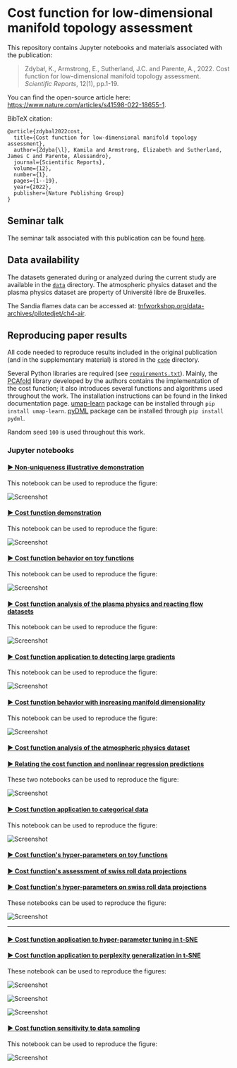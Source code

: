 # Cost function for low-dimensional manifold topology assessment

This repository contains Jupyter notebooks and materials associated with the publication:

> Zdybał, K., Armstrong, E., Sutherland, J.C. and Parente, A., 2022. Cost function for low-dimensional manifold topology assessment. *Scientific Reports*, 12(1), pp.1-19.

You can find the open-source article here: https://www.nature.com/articles/s41598-022-18655-1.

BibTeX citation:

```
@article{zdybal2022cost,
  title={Cost function for low-dimensional manifold topology assessment},
  author={Zdyba{\l}, Kamila and Armstrong, Elizabeth and Sutherland, James C and Parente, Alessandro},
  journal={Scientific Reports},
  volume={12},
  number={1},
  pages={1--19},
  year={2022},
  publisher={Nature Publishing Group}
}
```

## Seminar talk

The seminar talk associated with this publication can be found [here](https://www.vki.ac.be/index.php/vki-seminars).

## Data availability

The datasets generated during or analyzed during the current study are available in the [``data``](data/) directory. The atmospheric physics dataset and the plasma physics dataset are property of Université libre de Bruxelles.

The Sandia flames data can be accessed at: [tnfworkshop.org/data-archives/pilotedjet/ch4-air](https://tnfworkshop.org/data-archives/pilotedjet/ch4-air).

## Reproducing paper results

All code needed to reproduce results included in the original publication (and in the supplementary material) is stored in the [``code``](code/) directory.

Several Python libraries are required (see [`requirements.txt`](requirements.txt)). Mainly, the [PCAfold](https://pcafold.readthedocs.io/en/latest/index.html) library developed by the authors contains the implementation of the cost function; it also introduces several functions and algorithms used throughout the work. The installation instructions can be found in the linked documentation page. [umap-learn](https://umap-learn.readthedocs.io/en/latest/index.html) package can be installed through `pip install umap-learn`. [pyDML](https://pydml.readthedocs.io/en/latest/index.html) package can be installed through `pip install pydml`.

Random seed `100` is used throughout this work.

### Jupyter notebooks


#### [▶︎ Non-uniqueness illustrative demonstration](code/paper-Figure-1-non-uniqueness-demo.ipynb)

This notebook can be used to reproduce the figure:

![Screenshot](figures/paper-Figure-1-non-uniqueness-demo.png)

#### [▶︎ Cost function demonstration](code/paper-Figure-2-cost-function-demonstration.ipynb)

This notebook can be used to reproduce the figure:

![Screenshot](figures/paper-Figure-2-cost-function-demonstration.png)

#### [▶︎ Cost function behavior on toy functions](code/paper-Figure-3-cost-function-behavior-on-toy-functions.ipynb)

This notebook can be used to reproduce the figure:

![Screenshot](figures/paper-Figure-3-cost-function-behavior-on-toy-functions.png)

#### [▶︎ Cost function analysis of the plasma physics and reacting flow datasets](code/paper-Figure-4-plasma-physics-and-reacting-flows.ipynb)

This notebook can be used to reproduce the figure:

![Screenshot](figures/paper-Figure-4-plasma-physics-and-reacting-flows.png)

#### [▶︎ Cost function application to detecting large gradients](code/paper-Figure-5-cost-function-application-to-detecting-large-gradients.ipynb)

This notebook can be used to reproduce the figure:

![Screenshot](figures/paper-Figure-5-cost-function-application-to-detecting-large-gradients.png)

#### [▶︎ Cost function behavior with increasing manifold dimensionality](code/paper-Figure-6-cost-dimensionality-Sandia-flame.ipynb)

This notebook can be used to reproduce the figure:

![Screenshot](figures/paper-Figure-6-cost-dimensionality-Sandia-flame.png)

#### [▶︎ Cost function analysis of the atmospheric physics dataset](code/paper-Figure-7-atmospheric-physics.ipynb)
#### [▶︎ Relating the cost function and nonlinear regression predictions](code/paper-Figure-7-atmospheric-physics-regression-correlation.ipynb)

These two notebooks can be used to reproduce the figure:

![Screenshot](figures/paper-Figure-7-atmospheric-physics.png)

#### [▶︎ Cost function application to categorical data](code/paper-Figure-8-cost-function-application-to-categorical-data.ipynb)

This notebook can be used to reproduce the figure:

![Screenshot](figures/paper-Figure-8-cost-function-application-to-categorical-data.png)

#### [▶︎ Cost function's hyper-parameters on toy functions](code/paper-Figure-9-effect-of-hyper-parameters.ipynb)
#### [▶︎ Cost function's assessment of swiss roll data projections](code/paper-Figure-9-swiss-roll-data.ipynb)
#### [▶︎ Cost function's hyper-parameters on swiss roll data projections](code/paper-Figure-9-swiss-roll-data-effect-of-hyper-parameters.ipynb)

These notebooks can be used to reproduce the figure:

![Screenshot](figures/paper-Figure-9-cost-function-hyper-parameters.png)

-------

#### [▶︎ Cost function application to hyper-parameter tuning in t-SNE](code/paper-Supplement-t-SNE-perplexity-tuning.ipynb)
#### [▶︎ Cost function application to perplexity generalization in t-SNE](code/paper-Supplement-t-SNE-perplexity-generalization.ipynb)

These notebook can be used to reproduce the figures:

![Screenshot](figures/paper-Supplement-cost-function-application-to-hyper-parameter-tuning-3D.png)

![Screenshot](figures/paper-Supplement-cost-function-application-to-hyper-parameter-tuning-2D.png)

![Screenshot](figures/paper-Supplement-t-SNE-n-dependent-perplexity.png)

#### [▶︎ Cost function sensitivity to data sampling](code/paper-Supplement-sensitivity-to-data-sampling.ipynb)

This notebook can be used to reproduce the figure:

![Screenshot](figures/paper-Supplement-sensitivity-to-data-sampling.png)
